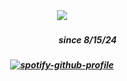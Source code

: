 
⠀⠀
⠀⠀⠀⠀
##### <p align="center">![](https://komarev.com/ghpvc/?username=trody&color=272D0B&label=-　(ᴗ͈˳ᴗ͈)⠀　&style=flat)</p>
##### <p align="center">⠀⠀⠀⠀⠀⠀⠀⠀since 8/15/24</p>
##### <p align="center">[![spotify-github-profile](https://spotify-github-profile.kittinanx.com/api/view?uid=3152hej4rx6alviruqcx4h2xzbqi&cover_image=true&theme=novatorem&show_offline=false&background_color=121212&interchange=true&bar_color=777777&bar_color_cover=true)](https://spotify-github-profile.kittinanx.com/api/view?uid=3152hej4rx6alviruqcx4h2xzbqi&redirect=true)</p>
⠀⠀
⠀⠀
